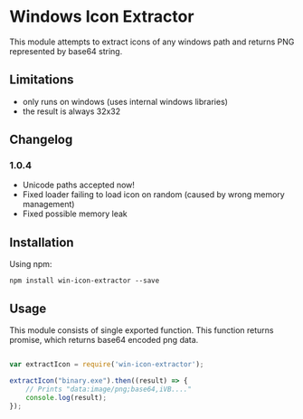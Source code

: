 # Windows Icon Extractor

This module attempts to extract icons of any windows path and returns PNG represented by base64 string.

## Limitations

 - only runs on windows (uses internal windows libraries)
 - the result is always 32x32

## Changelog
### 1.0.4

 - Unicode paths accepted now!
 - Fixed loader failing to load icon on random (caused by wrong memory management)
 - Fixed possible memory leak


## Installation

Using npm:

```
npm install win-icon-extractor --save
```

## Usage

This module consists of single exported function. This function returns promise, which returns base64 encoded png data.

```javascript

var extractIcon = require('win-icon-extractor');

extractIcon("binary.exe").then((result) => {
	// Prints "data:image/png;base64,iVB...."
	console.log(result);
});

```